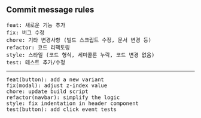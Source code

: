 <h2>Commit message rules</h2>
<pre>
feat: 새로운 기능 추가
fix: 버그 수정
chore: 기타 변경사항 (빌드 스크립트 수정, 문서 변경 등)
refactor: 코드 리팩토링
style: 스타일 (코드 형식, 세미콜론 누락, 코드 변경 없음)
test: 테스트 추가/수정</pre>
<hr>
<pre>
feat(button): add a new variant
fix(modal): adjust z-index value
chore: update build script
refactor(navbar): simplify the logic
style: fix indentation in header component
test(button): add click event tests
</pre>
